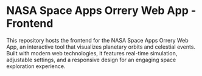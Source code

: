 # NASA Space Apps Orrery Web App - Frontend
This repository hosts the frontend for the NASA Space Apps Orrery Web App, an interactive tool that visualizes planetary orbits and celestial events. Built with modern web technologies, it features real-time simulation, adjustable settings, and a responsive design for an engaging space exploration experience.
